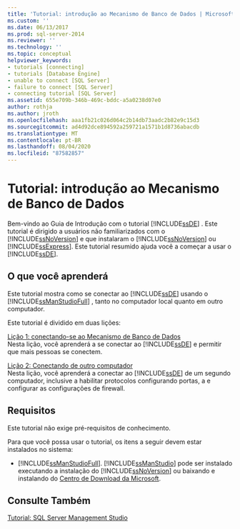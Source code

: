 ```yaml
---
title: 'Tutorial: introdução ao Mecanismo de Banco de Dados | Microsoft Docs'
ms.custom: ''
ms.date: 06/13/2017
ms.prod: sql-server-2014
ms.reviewer: ''
ms.technology: ''
ms.topic: conceptual
helpviewer_keywords:
- tutorials [connecting]
- tutorials [Database Engine]
- unable to connect [SQL Server]
- failure to connect [SQL Server]
- connecting tutorial [SQL Server]
ms.assetid: 655e709b-346b-469c-bddc-a5a0238d07e0
author: rothja
ms.author: jroth
ms.openlocfilehash: aaa1fb21c026d064c2b14db73aadc2b82e9c15d3
ms.sourcegitcommit: ad4d92dce894592a259721a1571b1d8736abacdb
ms.translationtype: MT
ms.contentlocale: pt-BR
ms.lasthandoff: 08/04/2020
ms.locfileid: "87582857"
---
```

# <a name="tutorial-getting-started-with-the-database-engine"></a>Tutorial: introdução ao Mecanismo de Banco de Dados
  Bem-vindo ao Guia de Introdução com o tutorial [!INCLUDE[ssDE](../includes/ssde-md.md)] . Este tutorial é dirigido a usuários não familiarizados com o [!INCLUDE[ssNoVersion](../includes/ssnoversion-md.md)] e que instalaram o [!INCLUDE[ssNoVersion](../includes/ssnoversion-md.md)] ou [!INCLUDE[ssExpress](../includes/ssexpress-md.md)]. Este tutorial resumido ajuda você a começar a usar o [!INCLUDE[ssDE](../includes/ssde-md.md)].  
  
## <a name="what-you-will-learn"></a>O que você aprenderá  
 Este tutorial mostra como se conectar ao [!INCLUDE[ssDE](../includes/ssde-md.md)] usando o [!INCLUDE[ssManStudioFull](../includes/ssmanstudiofull-md.md)] , tanto no computador local quanto em outro computador.  
  
 Este tutorial é dividido em duas lições:  
  
 [Lição 1: conectando-se ao Mecanismo de Banco de Dados](lesson-1-connecting-to-the-database-engine.md)  
 Nesta lição, você aprenderá a se conectar ao [!INCLUDE[ssDE](../includes/ssde-md.md)] e permitir que mais pessoas se conectem.  
  
 [Lição 2: Conectando de outro computador](lesson-2-connecting-from-another-computer.md)  
 Nesta lição, você aprenderá a conectar ao [!INCLUDE[ssDE](../includes/ssde-md.md)] de um segundo computador, inclusive a habilitar protocolos configurando portas, a e configurar as configurações de firewall.  
  
## <a name="requirements"></a>Requisitos  
 Este tutorial não exige pré-requisitos de conhecimento.  
  
 Para que você possa usar o tutorial, os itens a seguir devem estar instalados no sistema:  
  
-   [!INCLUDE[ssManStudioFull](../includes/ssmanstudiofull-md.md)]. [!INCLUDE[ssManStudio](../includes/ssmanstudio-md.md)] pode ser instalado executando a instalação do [!INCLUDE[ssNoVersion](../includes/ssnoversion-md.md)] ou baixando e instalando do [Centro de Download da Microsoft](https://go.microsoft.com/fwlink/?LinkId=144346).  
  
## <a name="see-also"></a>Consulte Também  
 [Tutorial: SQL Server Management Studio](../ssms/tutorials/tutorial-sql-server-management-studio.md)  
  
  

